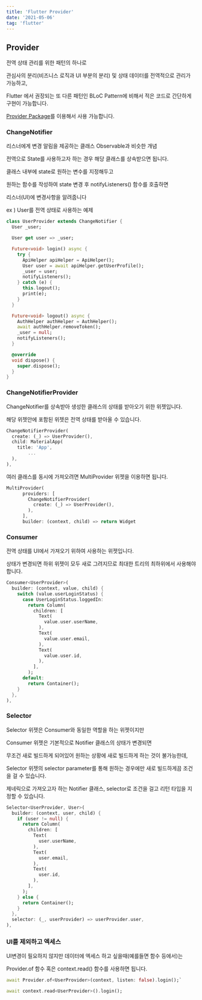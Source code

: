 ```yaml
---
title: 'Flutter Provider'
date: '2021-05-06'
tag: 'flutter'
---
```


## Provider

전역 상태 관리를 위한 패턴의 하나로

관심사의 분리(비즈니스 로직과 UI 부분의 분리) 및 상태 데이터를 전역적으로 관리가 가능하고,

Flutter 에서 권장되는 또 다른 패턴인 BLoC Pattern에 비해서 적은 코드로 간단하게 구현이 가능합니다.

[Provider Package](https://pub.dev/packages/provider)를 이용해서 사용 가능합니다.

### ChangeNotifier

리스너에게 변경 알림을 제공하는 클래스 Observable과 비슷한 개념

전역으로 State를 사용하고자 하는 경우 해당 클래스를 상속받으면 됩니다.

클래스 내부에 state로 원하는 변수를 지정해두고

원하는 함수를 작성하여 state 변경 후 notifyListeners() 함수를 호출하면

리스너(UI)에 변경사항을 알려줍니다

ex ) User를 전역 상태로 사용하는 예제

```dart
class UserProvider extends ChangeNotifier {
  User _user;

  User get user => _user;

  Future<void> login() async {
    try {
      ApiHelper apiHelper = ApiHelper();
      User user = await apiHelper.getUserProfile();
      _user = user;
      notifyListeners();
    } catch (e) {
      this.logout();
      print(e);
    }
  }

  Future<void> logout() async {
    AuthHelper authHelper = AuthHelper();
    await authHelper.removeToken();
    _user = null;
    notifyListeners();
  }

  @override
  void dispose() {
    super.dispose();
  }
}
```

### ChangeNotifierProvider

ChangeNotifier를 상속받아 생성한 클래스의 상태를 받아오기 위한 위젯입니다.

해당 위젯안에 포함된 위젯은 전역 상태를 받아올 수 있습니다.

```dart
ChangeNotifierProvider(
  create: (_) => UserProvider(),
  child: MaterialApp(
    title: 'App',
		...
  ),
),
```

여러 클래스를 동시에 가져오려면 MultiProvider 위젯을 이용하면 됩니다.

```dart
MultiProvider(
      providers: [
        ChangeNotifierProvider(
          create: (_) => UserProvider(),
        ),
      ],
      builder: (context, child) => return Widget
```

### Consumer

전역 상태를 UI에서 가져오기 위하여 사용하는 위젯입니다.

상태가 변경되면 하위 위젯이 모두 새로 그려지므로 최대한 트리의 최하위에서 사용해야 합니다.

```dart
Consumer<UserProvider>(
  builder: (context, value, child) {
    switch (value.userLoginStatus) {
      case UserLoginStatus.loggedIn:
        return Column(
          children: [
            Text(
              value.user.userName,
            ),
            Text(
              value.user.email,
            ),
            Text(
              value.user.id,
            ),
          ],
        );
      default:
        return Container();
    }
  },
),
```

### Selector

Selector 위젯은 Consumer와 동일한 역할을 하는 위젯이지만

Consumer 위젯은 기본적으로 Notifier 클래스의 상태가 변경되면

무조건 새로 빌드하게 되어있어 원하는 상황에 새로 빌드하게 하는 것이 불가능한데,

Selector 위젯의 selector parameter를 통해 원하는 경우에만 새로 빌드하게끔 조건을 걸 수 있습니다.

제네릭으로 가져오고자 하는 Notifier 클래스, selector로 조건을 걸고 리턴 타입을 지정할 수 있습니다.

```dart
Selector<UserProvider, User>(
  builder: (context, user, child) {
    if (user != null) {
      return Column(
        children: [
          Text(
            user.userName,
          ),
          Text(
            user.email,
          ),
          Text(
            user.id,
          ),
        ],
      );
    } else {
      return Container();
    }
  },
  selector: (_, userProvider) => userProvider.user,
),
```

### UI를 제외하고 엑세스

UI변경이 필요하지 않지만 데이터에 엑세스 하고 싶을때(예를들면 함수 등에서)는

Provider.of 함수 혹은 context.read() 함수를 사용하면 됩니다.

```dart
await Provider.of<UserProvider>(context, listen: false).login();`
```

```dart
await context.read<UserProvider>().login();
```
